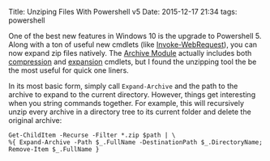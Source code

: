 Title: Unziping Files With Powershell v5
Date: 2015-12-17 21:34
tags: powershell

One of the best new features in Windows 10 is the upgrade to Powershell 5. Along with a ton of useful new cmdlets (like [Invoke-WebRequest](https://technet.microsoft.com/en-us/library/hh849901.aspx)), you can now expand zip files natively. The [Archive Module](https://technet.microsoft.com/en-us/library/dn818910.aspx) actually includes both [compression](https://technet.microsoft.com/en-us/library/dn841358.aspx) and [expansion](https://technet.microsoft.com/en-us/library/dn841359.aspx) cmdlets, but I found the unzipping tool the be the most useful for quick one liners.

In its most basic form, simply call `Expand-Archive` and the path to the archive to expand to the current directory. However, things get interesting when you string commands together. For example, this will recursively unzip every archive in a directory tree to its current folder and delete the original archive:

```language-powershell
Get-ChildItem -Recurse -Filter *.zip $path | \
%{ Expand-Archive -Path $_.FullName -DestinationPath $_.DirectoryName; Remove-Item $_.FullName }
```
